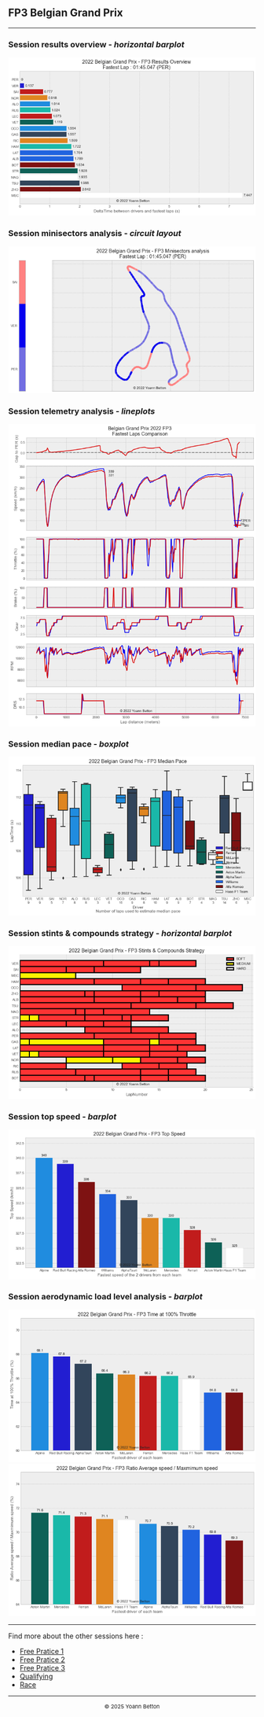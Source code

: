 ## FP3 Belgian Grand Prix

---

### Session results overview - *horizontal barplot*

<img src="/output/2022-08-28_Belgian_Grand_Prix/fp3_results_overview_white.png?raw=true"/>

### Session minisectors analysis - *circuit layout*

<img src="/output/2022-08-28_Belgian_Grand_Prix/fp3_minisectors_analysis_white.png?raw=true"/>

### Session telemetry analysis - *lineplots*

<img src="/output/2022-08-28_Belgian_Grand_Prix/fp3_telemetry_analysis_white.png?raw=true"/>

### Session median pace - *boxplot*

<img src="/output/2022-08-28_Belgian_Grand_Prix/fp3_median_pace_white.png?raw=true"/>

### Session stints & compounds strategy - *horizontal barplot*

<img src="/output/2022-08-28_Belgian_Grand_Prix/fp3_stints_compounds_stategy_white.png?raw=true"/>

### Session top speed - *barplot*

<img src="/output/2022-08-28_Belgian_Grand_Prix/topspeed_fp3_white.png?raw=true"/>

### Session aerodynamic load level analysis - *barplot*

<img src="/output/2022-08-28_Belgian_Grand_Prix/fp3_maximum_throttle_white.png?raw=true"/>

<img src="/output/2022-08-28_Belgian_Grand_Prix/fp3_speed_ratio_white.png?raw=true"/>

--- 

Find more about the other sessions here :
  - [Free Pratice 1](/page/FP1/2022-08-28_Belgian_Grand_Prix)  
  - [Free Pratice 2](/page/FP2/2022-08-28_Belgian_Grand_Prix) 
  - [Free Pratice 3](/page/FP3/2022-08-28_Belgian_Grand_Prix)
  - [Qualifying](/page/Qualifying/2022-08-28_Belgian_Grand_Prix) 
  - [Race](/page/Race/2022-08-28_Belgian_Grand_Prix)

---

<div style="text-align: center">
  <p style="font-size:11px">&copy; 2025 Yoann Betton</p>
</div>

<!-- ---

<p style="font-size:11px">Page generated from <a href="https://github.com/yoannbtn/yoannbtn.github.io">github.com/yoannbtn</a>.</p> -->